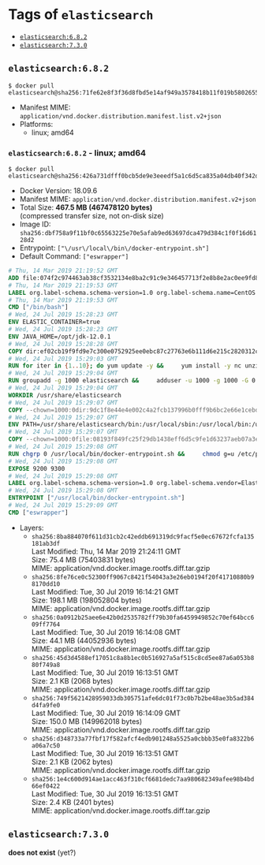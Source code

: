 <!-- THIS FILE IS GENERATED VIA './update-remote.sh' -->

# Tags of `elasticsearch`

-	[`elasticsearch:6.8.2`](#elasticsearch682)
-	[`elasticsearch:7.3.0`](#elasticsearch730)

## `elasticsearch:6.8.2`

```console
$ docker pull elasticsearch@sha256:71fe62e8f3f36d8fbd5e14af949a3578418b11f019b580265521b09fb610503e
```

-	Manifest MIME: `application/vnd.docker.distribution.manifest.list.v2+json`
-	Platforms:
	-	linux; amd64

### `elasticsearch:6.8.2` - linux; amd64

```console
$ docker pull elasticsearch@sha256:426a731dfff0bcb5de9e3eeedf5a1c6d5ca835a04db40f342daab825fc9664cb
```

-	Docker Version: 18.09.6
-	Manifest MIME: `application/vnd.docker.distribution.manifest.v2+json`
-	Total Size: **467.5 MB (467478120 bytes)**  
	(compressed transfer size, not on-disk size)
-	Image ID: `sha256:dbf758a9f11bf0c65563225e70e5afab9ed63697dca479d384c1f0f16d6128d2`
-	Entrypoint: `["\/usr\/local\/bin\/docker-entrypoint.sh"]`
-	Default Command: `["eswrapper"]`

```dockerfile
# Thu, 14 Mar 2019 21:19:52 GMT
ADD file:074f2c974463ab38cf3532134e8ba2c91c9e346457713f2e8b8e2ac0ee9fd83d in / 
# Thu, 14 Mar 2019 21:19:53 GMT
LABEL org.label-schema.schema-version=1.0 org.label-schema.name=CentOS Base Image org.label-schema.vendor=CentOS org.label-schema.license=GPLv2 org.label-schema.build-date=20190305
# Thu, 14 Mar 2019 21:19:53 GMT
CMD ["/bin/bash"]
# Wed, 24 Jul 2019 15:28:23 GMT
ENV ELASTIC_CONTAINER=true
# Wed, 24 Jul 2019 15:28:23 GMT
ENV JAVA_HOME=/opt/jdk-12.0.1
# Wed, 24 Jul 2019 15:28:28 GMT
COPY dir:ef02cb19f9fd9e7c300e0752925ee0ebc87c27763e6b111d6e215c2820312c0e in /opt/jdk-12.0.1 
# Wed, 24 Jul 2019 15:29:03 GMT
RUN for iter in {1..10}; do yum update -y &&     yum install -y nc unzip wget which &&     yum clean all && exit_code=0 && break || exit_code=$? && echo "yum error: retry $iter in 10s" && sleep 10; done;     (exit $exit_code)
# Wed, 24 Jul 2019 15:29:04 GMT
RUN groupadd -g 1000 elasticsearch &&     adduser -u 1000 -g 1000 -G 0 -d /usr/share/elasticsearch elasticsearch &&     chmod 0775 /usr/share/elasticsearch &&     chgrp 0 /usr/share/elasticsearch
# Wed, 24 Jul 2019 15:29:04 GMT
WORKDIR /usr/share/elasticsearch
# Wed, 24 Jul 2019 15:29:07 GMT
COPY --chown=1000:0dir:9dc1f8e44e4e002c4a2fcb137996b0fff9b6bc2e66e1cebdc4b99dbd7bdd32cb in /usr/share/elasticsearch 
# Wed, 24 Jul 2019 15:29:07 GMT
ENV PATH=/usr/share/elasticsearch/bin:/usr/local/sbin:/usr/local/bin:/usr/sbin:/usr/bin:/sbin:/bin
# Wed, 24 Jul 2019 15:29:07 GMT
COPY --chown=1000:0file:08193f849fc25f29db1438eff6d5c9fe1d63237aeb07a3e0009e8ba554f97c31 in /usr/local/bin/docker-entrypoint.sh 
# Wed, 24 Jul 2019 15:29:08 GMT
RUN chgrp 0 /usr/local/bin/docker-entrypoint.sh &&     chmod g=u /etc/passwd &&     chmod 0775 /usr/local/bin/docker-entrypoint.sh
# Wed, 24 Jul 2019 15:29:08 GMT
EXPOSE 9200 9300
# Wed, 24 Jul 2019 15:29:08 GMT
LABEL org.label-schema.schema-version=1.0 org.label-schema.vendor=Elastic org.label-schema.name=elasticsearch org.label-schema.version=6.8.2 org.label-schema.url=https://www.elastic.co/products/elasticsearch org.label-schema.vcs-url=https://github.com/elastic/elasticsearch license=Elastic License
# Wed, 24 Jul 2019 15:29:08 GMT
ENTRYPOINT ["/usr/local/bin/docker-entrypoint.sh"]
# Wed, 24 Jul 2019 15:29:09 GMT
CMD ["eswrapper"]
```

-	Layers:
	-	`sha256:8ba884070f611d31cb2c42eddb691319dc9facf5e0ec67672fcfa135181ab3df`  
		Last Modified: Thu, 14 Mar 2019 21:24:11 GMT  
		Size: 75.4 MB (75403831 bytes)  
		MIME: application/vnd.docker.image.rootfs.diff.tar.gzip
	-	`sha256:8fe76ce0c52300ff9067c8421f54043a3e26eb0194f20f41710880b98170dd10`  
		Last Modified: Tue, 30 Jul 2019 16:14:21 GMT  
		Size: 198.1 MB (198052804 bytes)  
		MIME: application/vnd.docker.image.rootfs.diff.tar.gzip
	-	`sha256:0a0912b25aee6e42b0d2535782ff79b30fa6459949852c70ef64bcc609ff7764`  
		Last Modified: Tue, 30 Jul 2019 16:14:08 GMT  
		Size: 44.1 MB (44052936 bytes)  
		MIME: application/vnd.docker.image.rootfs.diff.tar.gzip
	-	`sha256:45d3d4588ef17051c8a8b1ec0b516927a5af515c8cd5ee87a6a053b880f749a8`  
		Last Modified: Tue, 30 Jul 2019 16:13:51 GMT  
		Size: 2.1 KB (2068 bytes)  
		MIME: application/vnd.docker.image.rootfs.diff.tar.gzip
	-	`sha256:749f5621428959033db305751afe6dc01f73c0b7b2be48ae3b5ad384d4fa9fe0`  
		Last Modified: Tue, 30 Jul 2019 16:14:09 GMT  
		Size: 150.0 MB (149962018 bytes)  
		MIME: application/vnd.docker.image.rootfs.diff.tar.gzip
	-	`sha256:d348733a77fbf17f582afcf4edb901248a5525a0cbbb35e0fa8322b6a06a7c50`  
		Last Modified: Tue, 30 Jul 2019 16:13:51 GMT  
		Size: 2.1 KB (2062 bytes)  
		MIME: application/vnd.docker.image.rootfs.diff.tar.gzip
	-	`sha256:1e4c600d914ae1acc463f310cf6681dedc7aa980682349afee98b4bd66ef0422`  
		Last Modified: Tue, 30 Jul 2019 16:13:51 GMT  
		Size: 2.4 KB (2401 bytes)  
		MIME: application/vnd.docker.image.rootfs.diff.tar.gzip

## `elasticsearch:7.3.0`

**does not exist** (yet?)
